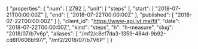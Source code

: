 {
  "properties": {
    "num": [
      2792
    ],
    "unit": [
      "steps"
    ],
    "start": [
      "2018-07-21T00:00:00Z"
    ],
    "end": [
      "2018-07-22T00:00:00Z"
    ],
    "published": [
      "2018-07-22T00:00:00Z"
    ]
  },
  "client_id": "https://www-api.jvt.me/fit",
  "date": "2018-07-22T00:00:00Z",
  "kind": "steps",
  "h": "h-measure",
  "slug": "2018/07/b7v6p",
  "aliases": [
    "/mf2/c8ef7da3-1359-484d-9b92-cd8f0606bf97/",
    "/mf2/2018/07/b7V6P"
  ]
}
